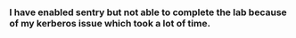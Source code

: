 ### I have enabled sentry but not able to complete the lab because of my kerberos issue which took a lot of time.
